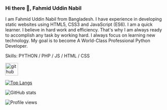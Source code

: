 
### Hi there 👋, Fahmid Uddin Nabil 
I am Fahmid Uddin Nabil from Bangladesh.
I have experience in developing static websites using HTML5, CSS3 and JavaScript (ES6). I am a quick learner. I believe in hard work and efficiency. That's why I am always ready to accomplish any task by working hard. I always focus on learning new technology. My goal is to become A World-Class Professional Python Developer.

Skills: PYTHON / PHP / JS / HTML / CSS



[<img src='https://cdn.jsdelivr.net/npm/simple-icons@3.0.1/icons/github.svg' alt='github' height='40'>](https://github.com/FahmidUddinNabil)  

[![Top Langs](https://github-readme-stats.vercel.app/api/top-langs/?username=FahmidUddinNabil)](https://github.com/anuraghazra/github-readme-stats)

![GitHub stats](https://github-readme-stats.vercel.app/api?username=FahmidUddinNabil&show_icons=true)  

![Profile views](https://gpvc.arturio.dev/FahmidUddinNabil)  

